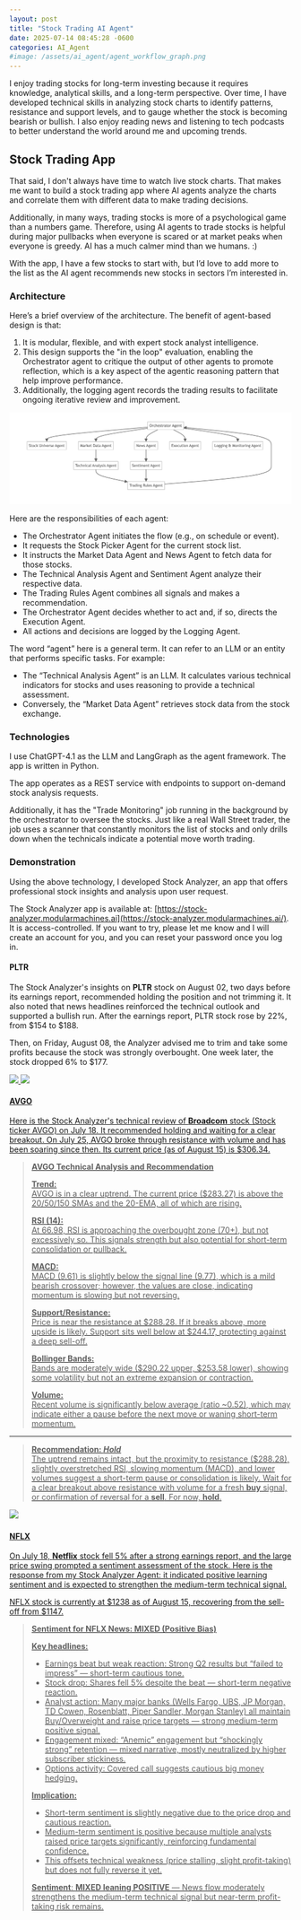 ```yaml
---
layout: post
title: "Stock Trading AI Agent"
date: 2025-07-14 08:45:28 -0600
categories: AI_Agent
#image: /assets/ai_agent/agent_workflow_graph.png
---
```

I enjoy trading stocks for long-term investing because it requires knowledge, analytical skills, and a long-term perspective. Over time, I have developed technical skills in analyzing stock charts to identify patterns, resistance and support levels, and to gauge whether the stock is becoming bearish or bullish. I also enjoy reading news and listening to tech podcasts to better understand the world around me and upcoming trends.

## Stock Trading App
That said, I don't always have time to watch live stock charts. That makes me want to build a stock trading app where AI agents analyze the charts and correlate them with different data to make trading decisions.  

Additionally, in many ways, trading stocks is more of a psychological game than a numbers game. Therefore, using AI agents to trade stocks is helpful during major pullbacks when everyone is scared or at market peaks when everyone is greedy. AI has a much calmer mind than we humans. :)

With the app, I have a few stocks to start with, but I’d love to add more to the list as the AI agent recommends new stocks in sectors I’m interested in.

### Architecture
Here’s a brief overview of the architecture. The benefit of agent-based design is that:
1. It is modular, flexible, and with expert stock analyst intelligence. 
2. This design supports the "in the loop" evaluation, enabling the Orchestrator agent to critique the output of other agents to promote reflection, which is a key aspect of the agentic reasoning pattern that help improve performance. 
3. Additionally, the logging agent records the trading results to facilitate ongoing iterative review and improvement. 

<a href="/assets/ai_agent/component_diagram.png" target="_blank">
  <img src="/assets/ai_agent/component_diagram.png" />
</a>

Here are the responsibilities of each agent: 

* The Orchestrator Agent initiates the flow (e.g., on schedule or event).
* It requests the Stock Picker Agent for the current stock list.
* It instructs the Market Data Agent and News Agent to fetch data for those stocks.
* The Technical Analysis Agent and Sentiment Agent analyze their respective data.
* The Trading Rules Agent combines all signals and makes a recommendation. 
* The Orchestrator Agent decides whether to act and, if so, directs the Execution Agent. 
* All actions and decisions are logged by the Logging Agent.

The word “agent” here is a general term. It can refer to an LLM or an entity that performs specific tasks. For example:
* The “Technical Analysis Agent” is an LLM. It calculates various technical indicators for stocks and uses reasoning to provide a technical assessment.
* Conversely, the “Market Data Agent” retrieves stock data from the stock exchange.

### Technologies
I use ChatGPT-4.1 as the LLM and LangGraph as the agent framework. The app is written in Python.

The app operates as a REST service with endpoints to support on-demand stock analysis requests. 

Additionally, it has the "Trade Monitoring" job running in the background by the orchestrator to oversee the stocks. Just like a real Wall Street trader, the job uses a scanner that constantly monitors the list of stocks and only drills down when the technicals indicate a potential move worth trading.

<!-- #### LangGraph
Here is the generated LangGraph illustrating the agent workflow where the task is divided into fixed subtasks for greater accuracy and predictability due to the nature of the use case. The workflow includes a human approval step to review and authorize trade execution. 

<a href="/assets/ai_agent/agent_workflow_graph.png" target="_blank">
  <img src="/assets/ai_agent/agent_workflow_graph.png" width="500"/>

The graph describes nodes involved in Prompt Chaining, where each agent node processes the output of the previous one. Here is the code for chaining the nodes. 

```
def build_state_graph(self):
    workflow = StateGraph(State)

    # Add nodes
    workflow.add_node("fetch_market_data", self.fetch_market_data)
    workflow.add_node("check_technical_indicators", self.check_technical_indicators)
    workflow.add_node("technical_analysis", self.technical_analysis)
    ...

    # Add edges to connect nodes
        workflow.add_edge(START, "fetch_market_data")
        workflow.add_edge("fetch_market_data", "check_technical_indicators")
        workflow.add_conditional_edges(
            "check_technical_indicators", self.check_should_analyze, {True: "technical_analysis", False: END}
        )
    ...

    # Compile
    memory = MemorySaver()
    graph = workflow.compile(interrupt_before=["user_trade_approval"], checkpointer=memory)
    return graph
``` -->

### Demonstration
Using the above technology, I developed Stock Analyzer, an app that offers professional stock insights and analysis upon user request. 

The Stock Analyzer app is available at: [https://stock-analyzer.modularmachines.ai](https://stock-analyzer.modularmachines.ai/). It is access-controlled. If you want to try, please let me know and I will create an account for you, and you can reset your password once you log in. 

#### PLTR
The Stock Analyzer's insights on **PLTR** stock on August 02, two days before its earnings report, recommended holding the position and not trimming it. It also noted that news headlines reinforced the technical outlook and supported a bullish run. After the earnings report, PLTR stock rose by 22%, from $154 to $188.

Then, on Friday, August 08, the Analyzer advised me to trim and take some profits because the stock was strongly overbought. One week later, the stock dropped 6% to $177.

<a href="/assets/ai_agent/pltr_analysis_8-3.png" target="_blank">
  <img src="/assets/ai_agent/pltr_analysis_8-3.png" />

<a href="/assets/ai_agent/pltr_analysis_8-8.png" target="_blank">
  <img src="/assets/ai_agent/pltr_analysis_8-8.png" />

#### AVGO

Here is the Stock Analyzer's technical review of **Broadcom** stock (Stock ticker AVGO) on July 18. It recommended holding and waiting for a clear breakout. On July 25, AVGO broke through resistance with volume and has been soaring since then. Its current price (as of August 15) is $306.34.

>**AVGO Technical Analysis and Recommendation**
>
>**Trend:**  
>AVGO is in a clear uptrend. The current price ($283.27) is above the 20/50/150 SMAs and the 20-EMA, all of which are rising.
>
>**RSI (14):**  
>At 66.98, RSI is approaching the overbought zone (70+), but not excessively so. This signals strength but also potential for short-term consolidation or pullback.
>
>**MACD:**  
>MACD (9.61) is slightly below the signal line (9.77), which is a mild bearish crossover; however, the values are close, indicating momentum is slowing but not reversing.
>
>**Support/Resistance:**  
>Price is near the resistance at $288.28. If it breaks above, more upside is likely. Support sits well below at $244.17, protecting against a deep sell-off.
>
>**Bollinger Bands:**  
Bands are moderately wide ($290.22 upper, $253.58 lower), showing some volatility but not an extreme expansion or contraction.
>
>**Volume:**  
>Recent volume is significantly below average (ratio ~0.52), which may indicate either a pause before the next move or waning short-term momentum.
>
---
>
> **Recommendation: _Hold_**  
>The uptrend remains intact, but the proximity to resistance ($288.28), slightly overstretched RSI, slowing momentum (MACD), and lower volumes suggest a short-term pause or consolidation is likely. Wait for a clear breakout above resistance with volume for a fresh **buy** signal, or confirmation of reversal for a **sell**. For now, **hold**.

<!-- ![alt text](/assets/ai_agent/get_tech_analysis_screen.png "Title") -->

<a href="/assets/ai_agent/get_tech_analysis_screen.png" target="_blank">
  <img src="/assets/ai_agent/get_tech_analysis_screen.png" />

#### NFLX
On July 18, **Netflix** stock fell 5% after a strong earnings report, and the large price swing prompted a sentiment assessment of the stock. Here is the response from my Stock Analyzer Agent: it indicated positive learning sentiment and is expected to strengthen the medium-term technical signal. 

NFLX stock is currently at $1238 as of August 15, recovering from the sell-off from $1147.

> **Sentiment for NFLX News: MIXED (Positive Bias)**
>
> **Key headlines:**
> - Earnings beat but weak reaction: Strong Q2 results but “failed to impress” — short-term cautious tone.
> - Stock drop: Shares fell 5% despite the beat — short-term negative reaction.
> - Analyst action: Many major banks (Wells Fargo, UBS, JP Morgan, TD Cowen, Rosenblatt, Piper Sandler, Morgan Stanley) all maintain Buy/Overweight and raise price targets — strong medium-term positive signal.
> - Engagement mixed: “Anemic” engagement but “shockingly strong” retention — mixed narrative, mostly neutralized by higher subscriber stickiness.
> - Options activity: Covered call suggests cautious big money hedging.
>
> **Implication:**
> - Short-term sentiment is slightly negative due to the price drop and cautious reaction.
> - Medium-term sentiment is positive because multiple analysts raised price targets significantly, reinforcing fundamental confidence.
> - This offsets technical weakness (price stalling, slight profit-taking) but does not fully reverse it yet.
>
> **Sentiment**: **MIXED leaning POSITIVE** — News flow moderately strengthens the medium-term technical signal but near-term profit-taking risk remains.

